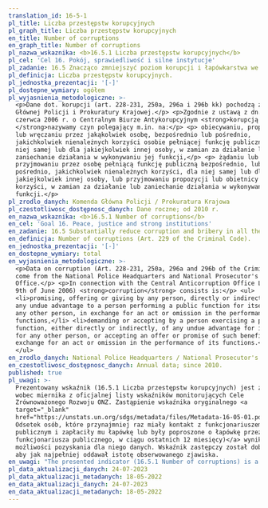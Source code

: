 ```yaml
---
translation_id: 16-5-1
pl_title: Liczba przestępstw korupcyjnych
pl_graph_title: Liczba przestępstw korupcyjnych
en_title: Number of corruptions
en_graph_title: Number of corruptions
pl_nazwa_wskaznika: <b>16.5.1 Liczba przestępstw korupcyjnych</b>
pl_cel: 'Cel 16. Pokój, sprawiedliwość i silne instytucje'
pl_zadanie: 16.5 Znacząco zmniejszyć poziom korupcji i łapówkarstwa we wszystkich formach
pl_definicja: Liczba przestępstw korupcyjnych.
pl_jednostka_prezentacji: '[-]'
pl_dostepne_wymiary: ogółem
pl_wyjasnienia_metodologiczne: >-
  <p>Dane dot. korupcji (art. 228-231, 250a, 296a i 296b kk) pochodzą z Komendy
  Głównej Policji i Prokuratury Krajowej.</p> <p>Zgodnie z ustawą z dn. 9
  czerwca 2006 r. o Centralnym Biurze Antykorupcyjnym <strong>korupcją
  </strong>nazywamy czyn polegający m.in. na:</p> <p> obiecywaniu, proponowaniu
  lub wręczaniu przez jakąkolwiek osobę, bezpośrednio lub pośrednio,
  jakichkolwiek nienależnych korzyści osobie pełniącej funkcję publiczną dla
  niej samej lub dla jakiejkolwiek innej osoby, w zamian za działanie lub
  zaniechanie działania w wykonywaniu jej funkcji,</p> <p> żądaniu lub
  przyjmowaniu przez osobę pełniącą funkcję publiczną bezpośrednio, lub
  pośrednio, jakichkolwiek nienależnych korzyści, dla niej samej lub dla
  jakiejkolwiek innej osoby, lub przyjmowaniu propozycji lub obietnicy takich
  korzyści, w zamian za działanie lub zaniechanie działania w wykonywaniu jej
  funkcji.</p>
pl_zrodlo_danych: Komenda Główna Policji / Prokuratura Krajowa
pl_czestotliwosc_dostępnosc_danych: Dane roczne; od 2010 r.
en_nazwa_wskaznika: <b>16.5.1 Number of corruptions</b>
en_cel: 'Goal 16. Peace, justice and strong institutions'
en_zadanie: 16.5 Substantially reduce corruption and bribery in all their forms
en_definicja: Number of corruptions (Art. 229 of the Criminal Code).
en_jednostka_prezentacji: '[-]'
en_dostepne_wymiary: total
en_wyjasnienia_metodologiczne: >-
  <p>Data on corruption (Art. 228-231, 250a, 296a and 296b of the Criminal Code)
  come from the National Police Headquarters and National Prosecutor's
  Office.</p> <p>In connection with the Central Anticorruption Office Law (dated
  9th of June 2006) <strong>corruption</strong> consists is:</p> <ul>
  <li>promising, offering or giving by any person, directly or indirectly, of
  any undue advantage to a person performing a public function for itself or for
  any other person, in exchange for an act or omission in the performance of its
  functions,</li> <li>demanding or accepting by a person exercising a public
  function, either directly or indirectly, of any undue advantage for itself or
  for any other person, or accepting an offer or promise of such benefits, in
  exchange for an act or omission in the performance of its functions.</li>
  </ul>
en_zrodlo_danych: National Police Headquarters / National Prosecutor's Office
en_czestotliwosc_dostępnosc_danych: Annual data; since 2010.
published: true
pl_uwagi: >-
  Prezentowany wskaźnik (16.5.1 Liczba przestępstw korupcyjnych) jest zastępczym
  wobec miernika z oficjalnej listy wskaźników monitorujących Cele
  Zrównoważonego Rozwoju ONZ. Zastąpienie wskaźnika oryginalnego <a
  target="_blank"
  href="https://unstats.un.org/sdgs/metadata/files/Metadata-16-05-01.pdf">(16.5.1
  Odsetek osób, które przynajmniej raz miały kontakt z funkcjonariuszem
  publicznym i zapłaciły mu łapówkę lub były poproszone o łapówkę przez
  funkcjonariusza publicznego, w ciągu ostatnich 12 miesięcy)</a> wynika z braku
  możliwości pozyskania dla niego danych. Wskaźnik zastępczy został dobrany tak,
  aby jak najpełniej oddawał istotę obserwowanego zjawiska.
en_uwagi: "The presented indicator (16.5.1 Number of corruptions) is a proxy indicator to the one adopted in the official list of indicators of the UN Sustainable Development Goals. The replacement of the original indicator <a target=\"_blank\" href=\"https://unstats.un.org/sdgs/metadata/files/Metadata-16-05-01.pdf\">(16.5.1 Proportion of persons who had at least one contact with a public official and who paid a bribe to a public official, or were asked for a bribe by those public officials, during the previous 12\_months)</a> is due to the inability to obtain data for it. The proxy indicator has been selected so as to most fully reflect the essence of the observed phenomenon."
pl_data_aktualizacji_danych: 24-07-2023
pl_data_aktualizacji_metadanych: 18-05-2022
en_data_aktualizacji_danych: 24-07-2023
en_data_aktualizacji_metadanych: 18-05-2022
---
```

